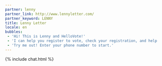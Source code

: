 ```yaml
---
partner: lenny
partner_link: http://www.lennyletter.com/
partner_keyword: LENNY
title: Lenny Letter
locale: en
bubbles:
 - 'Hi! This is Lenny and HelloVote!'
 - 'I can help you register to vote, check your registration, and help your friends register'
 - 'Try me out! Enter your phone number to start.'
---
```

{% include chat.html %}



